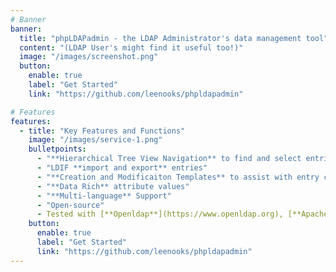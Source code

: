 ```yaml
---
# Banner
banner:
  title: "phpLDAPadmin - the LDAP Administrator's data management tool"
  content: "(LDAP User's might find it useful too!)"
  image: "/images/screenshot.png"
  button:
    enable: true
    label: "Get Started"
    link: "https://github.com/leenooks/phpldapadmin"

# Features
features:
  - title: "Key Features and Functions"
    image: "/images/service-1.png"
    bulletpoints:
      - "**Hierarchical Tree View Navigation** to find and select entries"
      - "LDIF **import and export** entries"
      - "**Creation and Modificaiton Templates** to assist with entry consistency"
      - "**Data Rich** attribute values"
      - "**Multi-language** Support"
      - "Open-source"
      - Tested with [**Openldap**](https://www.openldap.org), [**Apache Directory Server**](https://directory.apache.org/apacheds/), [**OpenDJ - Open Directory Server**](https://www.openidentityplatform.org/opendj), [**389 Directory Server**](https://www.port389.org/)
    button:
      enable: true
      label: "Get Started"
      link: "https://github.com/leenooks/phpldapadmin"
---
```

